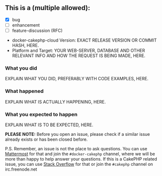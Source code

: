 ## This is a (multiple allowed):
* [x] bug
* [ ] enhancement
* [ ] feature-discussion (RFC)

* docker-cakephp-cloud Version: EXACT RELEASE VERSION OR COMMIT HASH, HERE.
* Platform and Target: YOUR WEB-SERVER, DATABASE AND OTHER RELEVANT INFO AND HOW THE REQUEST IS BEING MADE, HERE.

### What you did
EXPLAIN WHAT YOU DID, PREFERABLY WITH CODE EXAMPLES, HERE.

### What happened
EXPLAIN WHAT IS ACTUALLY HAPPENING, HERE.

### What you expected to happen
EXPLAIN WHAT IS TO BE EXPECTED, HERE.

**PLEASE NOTE:**
Before you open an issue, please check if a similar issue already exists or has been closed before.

P.S. Remember, an issue is not the place to ask questions. You can use [Mattermost](http://mattermost.dynamictivity.com/signup_user_complete/?id=36rwfyjq3tbq7b3n76ddbd5j6o) for that and join the `#docker-cakephp` channel, where we will be more than happy to help answer your questions. If this is a CakePHP related issue, you can use [Stack Overflow](http://stackoverflow.com/questions/tagged/cakephp) for that or join the `#cakephp` channel on irc.freenode.net
